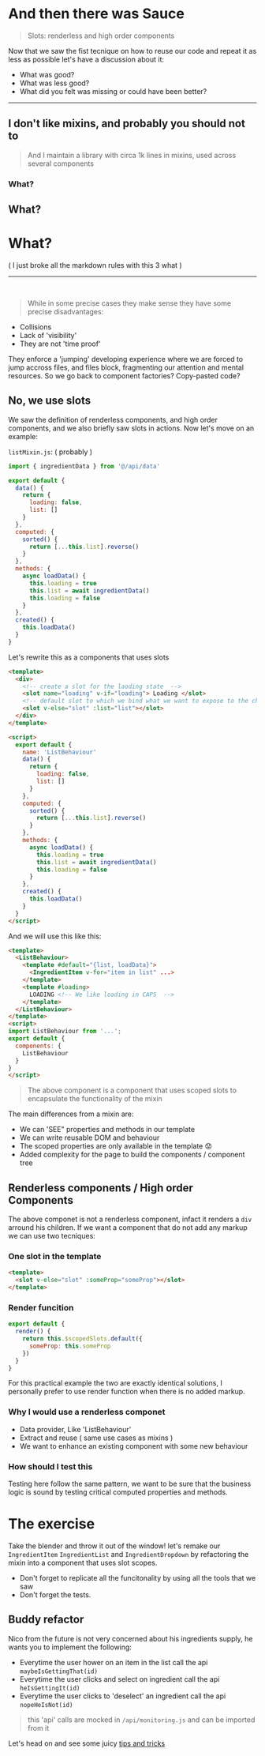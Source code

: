 # And then there was Sauce

> Slots: renderless and high order components

Now that we saw the fist tecnique on how to reuse our code and repeat it as less as possible let's have a discussion about it:

- What was good?
- What was less good?
- What did you felt was missing or could have been better?

---

## I don't like mixins, and probably you should not to

> And I maintain a library with circa 1k lines in mixins, used across several components

### What?

## What?

# What?

( I just broke all the markdown rules with this 3 what )

---

<br>

> While in some precise cases they make sense they have some precise disadvantages:

- Collisions
- Lack of 'visibility'
- They are not 'time proof'

They enforce a 'jumping' developing experience where we are forced to jump accross files, and files block, fragmenting our attention and mental resources.
So we go back to component factories? Copy-pasted code?

## No, we use slots

We saw the definition of renderless components, and high order components, and we also briefly saw slots in actions. Now let's move on an example:

`listMixin.js`: ( probably )

```javascript
import { ingredientData } from '@/api/data'

export default {
  data() {
    return {
      loading: false,
      list: []
    }
  },
  computed: {
    sorted() {
      return [...this.list].reverse()
    }
  },
  methods: {
    async loadData() {
      this.loading = true
      this.list = await ingredientData()
      this.loading = false
    }
  },
  created() {
    this.loadData()
  }
}
```

Let's rewrite this as a components that uses slots

```html
<template>
  <div>
    <!-- create a slot for the laoding state  -->
    <slot name="loading" v-if="loading"> Loading </slot>
    <!-- default slot to which we bind what we want to expose to the children of this component -->
    <slot v-else="slot" :list="list"></slot>
  </div>
</template>

<script>
  export default {
    name: 'ListBehaviour'
    data() {
      return {
        loading: false,
        list: []
      }
    },
    computed: {
      sorted() {
        return [...this.list].reverse()
      }
    },
    methods: {
      async loadData() {
        this.loading = true
        this.list = await ingredientData()
        this.loading = false
      }
    },
    created() {
      this.loadData()
    }
  }
</script>
```

And we will use this like this:

```html
<template>
  <ListBehaviour>
    <template #default="{list, loadData}">
      <IngredientItem v-for="item in list" ...>
    </template>
    <template #loading>
      LOADING <!-- We like loading in CAPS  -->
    </template>
  </ListBehaviour>
</template>
<script>
import ListBehaviour from '...';
export default {
  components: {
    ListBehaviour
  }
}
</script>
```

> The above component is a component that uses scoped slots to encapsulate the functionality of the mixin

The main differences from a mixin are:

- We can 'SEE" properties and methods in our template
- We can write reusable DOM and behaviour
- The scoped properties are only available in the template 😟
- Added complexity for the page to build the components / component tree

## Renderless components / High order Components

The above componet is not a renderless component, infact it renders a `div` arround his children. If we want a component that do not add any markup
we can use two tecniques:

### One slot in the template

```html
<template>
  <slot v-else="slot" :someProp="someProp"></slot>
</template>
```

### Render funcition

```javascript
export default {
  render() {
    return this.$scopedSlots.default({
      someProp: this.someProp
    })
  }
}
```

For this practical example the two are exactly identical solutions, I personally prefer to use render function when there is no added markup.

### Why I would use a renderless componet

- Data provider, Like 'ListBehaviour'
- Extract and reuse ( same use cases as mixins )
- We want to enhance an existing component with some new behaviour

### How should I test this

Testing here follow the same pattern, we want to be sure that the business logic is sound by testing critical computed properties and methods.

# The exercise

Take the blender and throw it out of the window! let's remake our `IngredientItem` `IngredientList` and `IngredientDropdown` by refactoring the mixin into a component that uses slot scopes.

- Don't forget to replicate all the funcitonality by using all the tools that we saw
- Don't forget the tests.

## Buddy refactor

Nico from the future is not very concerned about his ingredients supply, he wants you to implement the following:

- Everytime the user hower on an item in the list call the api `maybeIsGettingThat(id)`
- Everytime the user clicks and select on ingredient call the api `heIsGettingIt(id)`
- Everytime the user clicks to 'deselect' an ingredient call the api `nopeHeIsNot(id)`

> this 'api' calls are mocked in `/api/monitoring.js` and can be imported from it

Let's head on and see some juicy [tips and tricks](/docs/composition)
